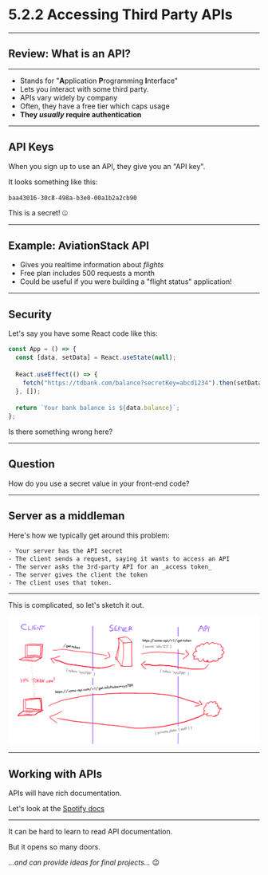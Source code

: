 # 5.2.2 Accessing Third Party APIs

---

## Review: What is an API?

---

- Stands for "**A**pplication **P**rogramming **I**nterface"
- Lets you interact with some third party.
- APIs vary widely by company
- Often, they have a free tier which caps usage
- **They _usually_ require authentication**

---

## API Keys

When you sign up to use an API, they give you an "API key".

It looks something like this:

`baa43016-30c8-498a-b3e0-00a1b2a2cb90`

This is a secret! 🤐

---

## Example: AviationStack API

- Gives you realtime information about _flights_
- Free plan includes 500 requests a month
- Could be useful if you were building a "flight status" application!

---

## Security

Let's say you have some React code like this:

```js
const App = () => {
  const [data, setData] = React.useState(null);

  React.useEffect(() => {
    fetch("https://tdbank.com/balance?secretKey=abcd1234").then(setData);
  }, []);

  return `Your bank balance is ${data.balance}`;
};
```

Is there something wrong here?

---

## Question

How do you use a secret value in your front-end code?

---

## Server as a middleman

Here's how we typically get around this problem:

```
- Your server has the API secret
- The client sends a request, saying it wants to access an API
- The server asks the 3rd-party API for an _access token_
- The server gives the client the token
- The client uses that token.
```

---

This is complicated, so let's sketch it out.

<img src="./assets/api-sketch.png" />

---

## Working with APIs

APIs will have rich documentation.

Let's look at the [Spotify docs](https://developer.spotify.com/documentation/web-api/reference/artists/get-artist/)

---

It can be hard to learn to read API documentation.

But it opens so many doors.

_...and can provide ideas for final projects..._ 😉

